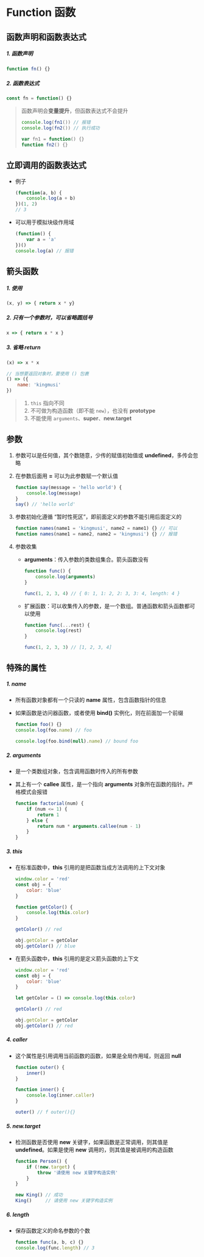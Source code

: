 # Function 函数

## 函数声明和函数表达式

##### 1. 函数声明

```js
function fn() {}
```

##### 2. 函数表达式

```js
const fn = function() {}
```

> 函数声明会**变量提升**，但函数表达式不会提升
>
> ```js
> console.log(fn1()) // 报错
> console.log(fn2()) // 执行成功
> 
> var fn1 = function() {}
> function fn2() {}
> ```

## 立即调用的函数表达式

- 例子

  ```js
  (function(a, b) {
      console.log(a + b)
  })(1, 2) 
  // 3
  ```

- 可以用于模拟块级作用域

  ```js
  (function() {
      var a = 'a'
  })()
  console.log(a) // 报错
  ```

## 箭头函数

##### 1. 使用

```js
(x, y) => { return x * y}
```

##### 2. 只有一个参数时，可以省略圆括号

```js
x => { return x * x }
```

##### 3. 省略 return

```js
(x) => x * x

// 当想要返回对象时，要使用 () 包裹
() => ({
	name: 'kingmusi'
})
```

> 1. `this` 指向不同
> 2. 不可做为构造函数（即不能  `new`），也没有 **prototype**
> 3. 不能使用 `arguments`、**super**、**new.target**

## 参数

1. 参数可以是任何值，其个数随意，少传的赋值初始值或 **undefined**，多传会忽略

2. 在参数后面用 **=** 可以为此参数赋一个默认值

   ```js
   function say(message = 'hello world') {
       console.log(message)
   }
   say() // 'hello world'
   ```

3. 参数初始化遵循 “暂时性死区”，即前面定义的参数不能引用后面定义的

   ```js
   function names(name1 = 'kingmusi', name2 = name1) {} // 可以
   function names(name1 = name2, name2 = 'kingmusi') {} // 报错
   ```

4. 参数收集

   - **arguments**：传入参数的类数组集合。箭头函数没有

     ```js
     function func() {
         console.log(arguments)
     }
     
     func(1, 2, 3, 4) // { 0: 1, 1: 2, 2: 3, 3: 4, length: 4 }
     ```

   - 扩展函数：可以收集传入的参数，是一个数组。普通函数和箭头函数都可以使用

     ```js
     function func(...rest) {
         console.log(rest)
     }
     
     func(1, 2, 3, 3) // [1, 2, 3, 4]
     ```

## 特殊的属性

##### 1. name

- 所有函数对象都有一个只读的 **name** 属性，包含函数指针的信息

- 如果函数是访问器函数，或者使用 **bind()** 实例化，则在前面加一个前缀

  ```js
  function foo() {}
  console.log(foo.name) // foo
  
  console.log(foo.bind(null).name) // bound foo
  ```

##### 2. arguments

- 是一个类数组对象，包含调用函数时传入的所有参数

- 其上有一个 **callee** 属性，是一个指向 **arguments** 对象所在函数的指针。严格模式会报错

  ```js
  function factorial(num) {
      if (num <= 1) {
          return 1
      } else {
          return num * arguments.callee(num - 1)
      }
  }
  ```

##### 3. this

- 在标准函数中，**this** 引用的是把函数当成方法调用的上下文对象

  ```js
  window.color = 'red'
  const obj = {
      color: 'blue'
  }
  
  function getColor() {
      console.log(this.color)
  }
  
  getColor() // red
  
  obj.getColor = getColor
  obj.getColor() // blue
  ```

- 在箭头函数中，**this** 引用的是定义箭头函数的上下文

  ```js
  window.color = 'red'
  const obj = {
      color: 'blue'
  }
  
  let getColor = () => console.log(this.color)
  
  getColor() // red
  
  obj.getColor = getColor
  obj.getColor() // red
  ```

##### 4. caller

- 这个属性是引用调用当前函数的函数，如果是全局作用域，则返回 **null**

  ```js
  function outer() {
      inner()
  }
  
  function inner() {
      console.log(inner.caller)
  }
  
  outer() // f outer(){}
  ```

##### 5. new.target

- 检测函数是否使用 **new** 关键字，如果函数是正常调用，则其值是 **undefined**。如果是使用 **new** 调用的，则其值是被调用的构造函数

  ```js
  function Person() {
      if (!new.target) {
          throw '请使用 new 关键字构造实例'
      }
  }
  
  new King() // 成功
  King()     // 请使用 new 关键字构造实例
  ```

##### 6. length

- 保存函数定义的命名参数的个数

  ```js
  function func(a, b, c) {}
  console.log(func.length) // 3
  ```



